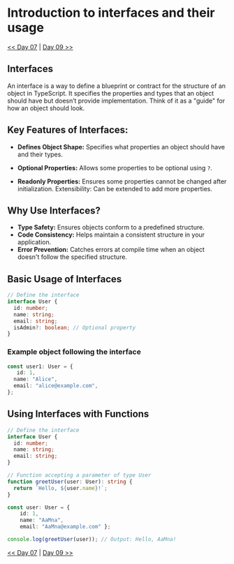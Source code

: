 # Introduction to interfaces and their usage

[<< Day 07](../) | [Day 09 >>](../Class09/Class_09)
## Interfaces

An interface is a way to define a blueprint or contract for the structure of an object in TypeScript. It specifies the properties and types that an object should have but doesn’t provide implementation. Think of it as a "guide" for how an object should look.

## Key Features of Interfaces:

- **Defines Object Shape:** Specifies what properties an object should have and their types.

- **Optional Properties:** Allows some properties to be optional using `?`.

- **Readonly Properties:** Ensures some properties cannot be changed after initialization.
Extensibility: Can be extended to add more properties.

## Why Use Interfaces?
- **Type Safety:** Ensures objects conform to a predefined structure.
- **Code Consistency:** Helps maintain a consistent structure in your application.
- **Error Prevention:** Catches errors at compile time when an object doesn't follow the specified structure.


## Basic Usage of Interfaces

```ts
// Define the interface
interface User {
  id: number;
  name: string;
  email: string;
  isAdmin?: boolean; // Optional property
}
```
### Example object following the interface
```ts
const user1: User = {
   id: 1,
  name: "Alice",
  email: "alice@example.com",
};
```

## Using Interfaces with Functions

```ts
// Define the interface
interface User {
  id: number;
  name: string;
  email: string;
}

// Function accepting a parameter of type User
function greetUser(user: User): string {
  return `Hello, ${user.name}!`;
}

const user: User = { 
    id: 1, 
    name: "AaMna", 
    email: "AaMna@example.com" };

console.log(greetUser(user)); // Output: Hello, AaMna!
```

[<< Day 07](../) | [Day 09 >>](../Class09/Class_09)